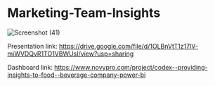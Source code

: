 # Marketing-Team-Insights

![Screenshot (41)](https://github.com/Chauhan75/DATA-ANALYSIS-PROJECT/assets/142155144/ecb5c3e5-37d7-4b9e-85fc-e44b2ac8d8e0)

Presentation link: https://drive.google.com/file/d/1OLBnVtT1z17lV-miWVDQvR1TO1VBWUsI/view?usp=sharing

Dashboard link: https://www.novypro.com/project/codex--providing-insights-to-food--beverage-company-power-bi
